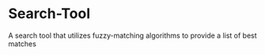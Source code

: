 # Search-Tool
A search tool that utilizes fuzzy-matching algorithms to provide a list of best matches
